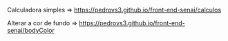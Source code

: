 Calculadora simples => https://pedrovs3.github.io/front-end-senai/calculos

Alterar a cor de fundo => https://pedrovs3.github.io/front-end-senai/bodyColor
